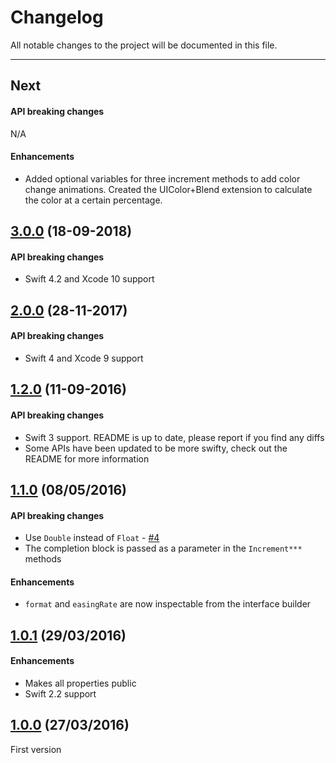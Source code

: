 # Changelog

All notable changes to the project will be documented in this file.

---

## Next

#### API breaking changes

N/A

#### Enhancements

- Added optional variables for three increment methods to add color change animations. Created the UIColor+Blend extension to calculate the color at a certain percentage.

## [3.0.0](https://github.com/tbaranes/IncrementableLabel/releases/tag/3.0.0) (18-09-2018)

#### API breaking changes

- Swift 4.2 and Xcode 10 support

## [2.0.0](https://github.com/tbaranes/IncrementableLabel/releases/tag/2.0.0) (28-11-2017)

#### API breaking changes

- Swift 4 and Xcode 9 support

## [1.2.0](https://github.com/tbaranes/IncrementableLabel/releases/tag/1.2.0) (11-09-2016)

#### API breaking changes

- Swift 3 support. README is up to date, please report if you find any diffs
- Some APIs have been updated to be more swifty, check out the README for more information

## [1.1.0](https://github.com/tbaranes/IncrementableLabel/releases/tag/1.1.0) (08/05/2016)

#### API breaking changes

- Use `Double` instead of `Float` - [#4](https://github.com/recisio/IncrementableLabel/issues/4)
- The completion block is passed as a parameter in the `Increment***` methods

#### Enhancements

- `format` and `easingRate` are now inspectable from the interface builder

## [1.0.1](https://github.com/tbaranes/IncrementableLabel/releases/tag/1.0.1) (29/03/2016)

#### Enhancements

- Makes all properties public
- Swift 2.2 support

## [1.0.0](https://github.com/tbaranes/IncrementableLabel/releases/tag/1.0.0) (27/03/2016)

First version
